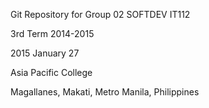 Git Repository for Group 02 SOFTDEV IT112

3rd Term 2014-2015

2015 January 27

Asia Pacific College

Magallanes, Makati, Metro Manila, Philippines